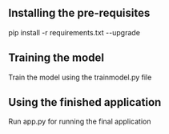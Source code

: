 ## Installing the pre-requisites

pip install -r requirements.txt --upgrade

## Training the model

Train the model using the trainmodel.py file

## Using the finished application

Run app.py for running the final application
